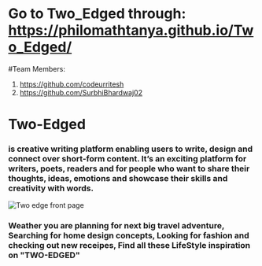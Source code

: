 # Go to Two_Edged through: https://philomathtanya.github.io/Two_Edged/
#Team Members:
1. https://github.com/codeurritesh
2. https://github.com/SurbhiBhardwaj02

# Two-Edged 
### is creative writing platform enabling users to write, design and connect over short-form content. It’s an exciting platform for writers, poets, readers and for people who want to share their thoughts, ideas, emotions and showcase their skills and creativity with words.
 
 ![Two edge front page](https://user-images.githubusercontent.com/73749372/223379733-b656ff0a-752b-4c32-b7f2-11bef9a8f8e1.jpg)

 
### Weather you are planning for next big travel adventure, Searching for home design concepts, Looking for fashion and checking out new receipes, Find all these LifeStyle inspiration on "TWO-EDGED"


